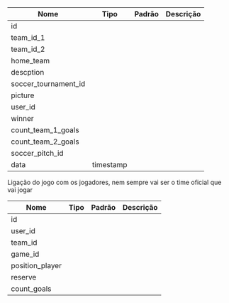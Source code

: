 | Nome | Tipo | Padrão | Descrição |
|------|------|--------|-----------|
| id |  |  |  |
| team_id_1 |  |  |  |
| team_id_2 |  |  |  |
| home_team |  |  |  |
| descption |  |  |  |
| soccer_tournament_id |  |  |  |
| picture |  |  |  |
| user_id |  |  |  |
| winner |  |  |  |
| count_team_1_goals |  |  |  |
| count_team_2_goals |  |  |  |
| soccer_pitch_id |  |  |  |
| data | timestamp |  |  |


Ligação do jogo com os jogadores, nem sempre vai ser o time oficial que vai jogar

| Nome | Tipo | Padrão | Descrição |
|------|------|--------|-----------|
| id |  |  |  |
| user_id |  |  |  |
| team_id |  |  |  |
| game_id |  |  |  |
| position_player |  |  |  |
| reserve |  |  |  |
| count_goals |  |  |  |